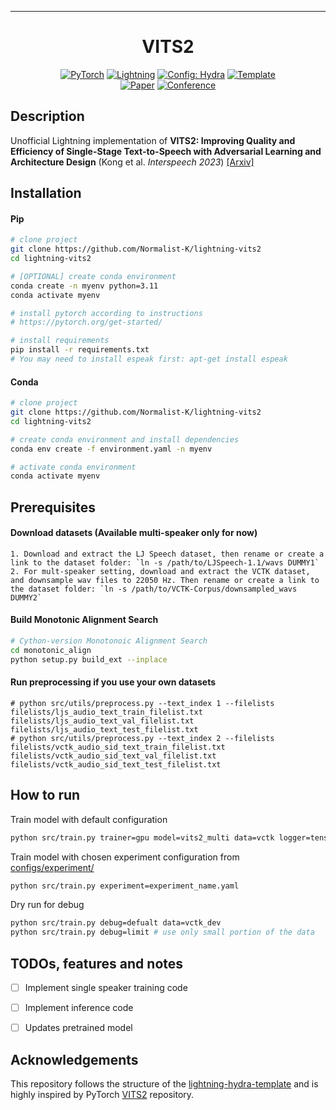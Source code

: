 ______________________________________________________________________

<div align="center">

# VITS2

<a href="https://pytorch.org/get-started/locally/"><img alt="PyTorch" src="https://img.shields.io/badge/PyTorch-ee4c2c?logo=pytorch&logoColor=white"></a>
<a href="https://pytorchlightning.ai/"><img alt="Lightning" src="https://img.shields.io/badge/-Lightning-792ee5?logo=pytorchlightning&logoColor=white"></a>
<a href="https://hydra.cc/"><img alt="Config: Hydra" src="https://img.shields.io/badge/Config-Hydra-89b8cd"></a>
<a href="https://github.com/ashleve/lightning-hydra-template"><img alt="Template" src="https://img.shields.io/badge/-Lightning--Hydra--Template-017F2F?style=flat&logo=github&labelColor=gray"></a><br>
[![Paper](http://img.shields.io/badge/paper-arxiv.1001.2234-B31B1B.svg)](https://www.nature.com/articles/nature14539)
[![Conference](http://img.shields.io/badge/AnyConference-year-4b44ce.svg)](https://papers.nips.cc/paper/2020)

</div>

## Description

Unofficial Lightning implementation of **VITS2: Improving Quality and Efficiency of Single-Stage Text-to-Speech with Adversarial Learning and Architecture Design** (Kong et al. *Interspeech 2023*) [[Arxiv]](https://arxiv.org/abs/2307.16430)

## Installation

#### Pip

```bash
# clone project
git clone https://github.com/Normalist-K/lightning-vits2
cd lightning-vits2

# [OPTIONAL] create conda environment
conda create -n myenv python=3.11
conda activate myenv

# install pytorch according to instructions
# https://pytorch.org/get-started/

# install requirements
pip install -r requirements.txt
# You may need to install espeak first: apt-get install espeak
```

#### Conda

```bash
# clone project
git clone https://github.com/Normalist-K/lightning-vits2
cd lightning-vits2

# create conda environment and install dependencies
conda env create -f environment.yaml -n myenv

# activate conda environment
conda activate myenv
```

## Prerequisites
#### Download datasets (Available multi-speaker only for now)
    1. Download and extract the LJ Speech dataset, then rename or create a link to the dataset folder: `ln -s /path/to/LJSpeech-1.1/wavs DUMMY1`
    2. For mult-speaker setting, download and extract the VCTK dataset, and downsample wav files to 22050 Hz. Then rename or create a link to the dataset folder: `ln -s /path/to/VCTK-Corpus/downsampled_wavs DUMMY2`
#### Build Monotonic Alignment Search
```sh
# Cython-version Monotonoic Alignment Search
cd monotonic_align
python setup.py build_ext --inplace
```
#### Run preprocessing if you use your own datasets
```
# python src/utils/preprocess.py --text_index 1 --filelists filelists/ljs_audio_text_train_filelist.txt filelists/ljs_audio_text_val_filelist.txt filelists/ljs_audio_text_test_filelist.txt 
# python src/utils/preprocess.py --text_index 2 --filelists filelists/vctk_audio_sid_text_train_filelist.txt filelists/vctk_audio_sid_text_val_filelist.txt filelists/vctk_audio_sid_text_test_filelist.txt
```
## How to run

Train model with default configuration

```bash
python src/train.py trainer=gpu model=vits2_multi data=vctk logger=tensorboard
```

Train model with chosen experiment configuration from [configs/experiment/](configs/experiment/)

```bash
python src/train.py experiment=experiment_name.yaml
```

Dry run for debug

```bash
python src/train.py debug=defualt data=vctk_dev 
python src/train.py debug=limit # use only small portion of the data
```


## TODOs, features and notes
- [ ] Implement single speaker training code
- [ ] Implement inference code
- [ ] Updates pretrained model


## Acknowledgements
This repository follows the structure of the [lightning-hydra-template](https://github.com/ashleve/lightning-hydra-template) and is highly inspired by PyTorch [VITS2](https://github.com/p0p4k/vits2_pytorch) repository.